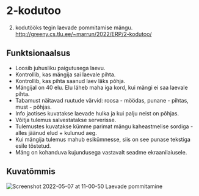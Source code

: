 # 2-kodutoo

2. kodutööks tegin laevade pommitamise mängu.
http://greeny.cs.tlu.ee/~marrun/2022/ERP/2-kodutoo/

## Funktsionaalsus
- Loosib juhusliku paigutusega laevu.
- Kontrollib, kas mängija sai laevale pihta.
- Kontrollib, kas pihta saanud laev läks põhja.
- Mängijal on 40 elu. Elu läheb maha iga kord, kui mängi ei saa laevale pihta.
- Tabamust näitavad ruutude värvid: roosa - möödas, punane - pihtas, must - põhjas.
- Info jaotises kuvatakse laevade hulka ja kui palju neist on põhjas.
- Võitja tulemus salvestatakse serverisse.
- Tulemustes kuvatakse kümme parimat mängu kaheastmelise sordiga - alles jäänud elud + kulunud aeg.
- Kui mängija tulemus mahub esikümnesse, siis on see punase tekstiga esile tõstetud.
- Mäng on kohanduva kujundusega vastavalt seadme ekraanilaiusele. 

## Kuvatõmmis

![Screenshot 2022-05-07 at 11-00-50 Laevade pommitamine](https://user-images.githubusercontent.com/90237413/167245050-666e4b26-5ce5-4025-b749-9ba92cab71d6.png)
